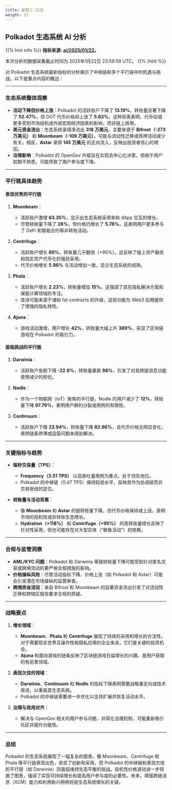 ```yaml
---
title: 星期三 22日
weight: 22
---
```


## **Polkadot 生态系统 AI 分析**
{{% hint info %}}
**指标来源: [ai/2025/01/22](../../../../ai/2025/01/22)。**

本次分析的数据采集截止时间为 2025年1月22日 23:59:59 UTC。
{{% /hint %}}

对 Polkadot 生态系统最新指标的分析揭示了中继链和多个平行链中的机遇与挑战。以下是重点内容的概述：

---

### **生态系统整体观察**
- **活动下降但价格上涨**：Polkadot 的活跃账户下降了 **13.19%**，转账量显著下降了 **52.47%**，但 DOT 代币价格却上涨了 **5.63%**。这种背离表明，代币估值更多受到市场投机或外部宏观经济因素的影响，而非链上效用。
- **美元资金流出**：生态系统录得净流出 **318 万美元**，主要来源于 **Bifrost（-273 万美元）** 和 **Moonbeam（-109 万美元）**，可能与流动性迁移或质押活动减少有关。相反，**Astar** 录得 **145 万美元** 的正向流入，反映出投资者信心的增加。
- **治理影响**：Polkadot 的 OpenGov 升级旨在实现去中心化决策，但由于用户初期不熟悉，可能导致了用户参与度下降。

---

### **平行链具体趋势**

#### 表现优秀的平行链
1. **Moonbeam**：
   - 活跃账户激增 **63.35%**，显示出生态系统采用率和 dApp 交互的增长。
   - 尽管转账量下降了 **28%**，但价格仍增长了 **5.78%**，这表明用户更多参与了 DeFi 和智能合约等非转账活动。

2. **Centrifuge**：
   - 活跃账户增长 **86%**，转账量几乎翻倍（+95%）。这反映了链上资产融资和现实资产代币化的强劲采用。
   - 代币价格增长 **5.96%** 与活动增加一致，显示生态系统的成熟。

3. **Phala**：
   - 活跃账户增长 **2.23%**，转账量增加 **15%**。这强调了其在隐私解决方案和保密计算领域的专注。
   - 改进可能来源于诸如 fat contracts 的升级，这些功能为 Web3 应用提供了增强的隐私特性。

4. **Ajuna**：
   - 游戏活动激增，用户增长 **42%**，转账量大幅上升 **389%**，突显了区块链游戏在 Polkadot 的吸引力。

#### 面临挑战的平行链
1. **Darwinia**：
   - 活跃账户急剧下降 **-22.8%**，转账量暴跌 **98%**，引发了对其跨链消息功能使用减少的担忧。

2. **Nodle**：
   - 作为一个物联网（IoT）聚焦的平行链，Nodle 的用户减少了 **12%**，转账量下降 **97.79%**，表明用户群的分裂或用例的有限性。

3. **Continuum**：
   - 活跃账户下降 **23.94%**，转账量下降 **82.96%**，且代币价格无明显变化，表明链条停滞或运营问题未得到解决。

---

### **关键指标与趋势**
- **每秒交易量（TPS）**：
   - **Frequency（3.51 TPS）** 以高吞吐量用例为重点，处于领先地位。
   - Polkadot 的中继链（0.47 TPS）保持较低水平，反映其作为协调层而非交易枢纽的定位。

- **转账量与活动背离**：
   - 像 **Moonbeam** 和 **Astar** 的链转账量下降，但代币价格保持或上涨，表明市场的投机性或非转账生态增长。
   - **Hydration（+118%）** 和 **Centrifuge（+95%）** 的高转账量增长反映了针对性采用，但也可能存在对大型实体（“鲸鱼活动”）的依赖。

---

### **合规与监管洞察**
- **AML/KYC 问题**：Polkadot 和 Darwinia 等链转账量下降可能受到针对匿名交易或跨境流动的更严格合规措施的影响。
- **价格操纵风险**：尽管活动指标下降，价格上涨（如 Polkadot 和 Astar）可能会引发潜在市场操纵的监管审查。
- **跨境资金流动**：来自 Bifrost 和 Moonbeam 的显著资金流出引发了对流动性迁移和跨辖区报告要求合规的质疑。

---

### **战略要点**
1. **增长领域**：
   - **Moonbeam**、**Phala** 和 **Centrifuge** 展现了持续的采用和增长的合法性。对于需要现实世界互操作性和隐私应用的企业来说，它们是关键的投资机会。
   - **Ajuna** 和面向游戏的链条反映了区块链游戏日益增长的兴趣，是用户获取的有前景领域。

2. **表现欠佳的领域**：
   - **Darwinia**、**Continuum** 和 **Nodle** 的指标下降表明需要战略重定向或技术改进，以重振其生态系统。
   - Polkadot 的中继链需要进一步优化以支持扩展并恢复活动水平。

3. **治理与效用对齐**：
   - 解决与 OpenGov 相关的用户参与问题，并简化治理机制，可能重新吸引社区并提升功能性。

---

### **总结**
Polkadot 的生态系统展现了一幅复杂的图景。像 Moonbeam、Centrifuge 和 Phala 等平行链表现出色，突显了创新和采用，而 Polkadot 的中继链和表现欠佳的平行链（如 Darwinia）则面临维持生态平衡的挑战。投机性价格波动进一步扭曲了图景，强调了实现可持续增长和提高用户参与度的必要性。未来，增强跨链消息（XCM）能力和利用新兴用例将是生态系统增长的关键。
